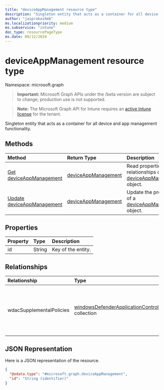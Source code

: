 ```yaml
---
title: "deviceAppManagement resource type"
description: "Singleton entity that acts as a container for all device and app management functionality."
author: "jaiprakashmb"
ms.localizationpriority: medium
ms.subservice: "intune"
doc_type: resourcePageType
ms.date: 09/12/2024
---
```


# deviceAppManagement resource type

Namespace: microsoft.graph

> **Important:** Microsoft Graph APIs under the /beta version are subject to change; production use is not supported.

> **Note:** The Microsoft Graph API for Intune requires an [active Intune license](https://go.microsoft.com/fwlink/?linkid=839381) for the tenant.

Singleton entity that acts as a container for all device and app management functionality.

## Methods
|Method|Return Type|Description|
|:---|:---|:---|
|[Get deviceAppManagement](../api/intune-unlock-deviceappmanagement-get.md)|[deviceAppManagement](../resources/intune-unlock-deviceappmanagement.md)|Read properties and relationships of the [deviceAppManagement](../resources/intune-unlock-deviceappmanagement.md) object.|
|[Update deviceAppManagement](../api/intune-unlock-deviceappmanagement-update.md)|[deviceAppManagement](../resources/intune-unlock-deviceappmanagement.md)|Update the properties of a [deviceAppManagement](../resources/intune-unlock-deviceappmanagement.md) object.|

## Properties
|Property|Type|Description|
|:---|:---|:---|
|id|String|Key of the entity.|

## Relationships
|Relationship|Type|Description|
|:---|:---|:---|
|wdacSupplementalPolicies|[windowsDefenderApplicationControlSupplementalPolicy](../resources/intune-unlock-windowsdefenderapplicationcontrolsupplementalpolicy.md) collection|The collection of Windows Defender Application Control Supplemental Policies.|

## JSON Representation
Here is a JSON representation of the resource.
<!-- {
  "blockType": "resource",
  "keyProperty": "id",
  "@odata.type": "microsoft.graph.deviceAppManagement"
}
-->
``` json
{
  "@odata.type": "#microsoft.graph.deviceAppManagement",
  "id": "String (identifier)"
}
```
